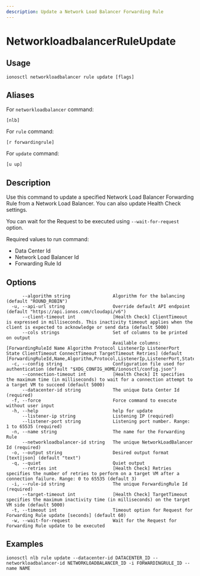 ```yaml
---
description: Update a Network Load Balancer Forwarding Rule
---
```


# NetworkloadbalancerRuleUpdate

## Usage

```text
ionosctl networkloadbalancer rule update [flags]
```

## Aliases

For `networkloadbalancer` command:
```text
[nlb]
```

For `rule` command:
```text
[r forwardingrule]
```

For `update` command:
```text
[u up]
```

## Description

Use this command to update a specified Network Load Balancer Forwarding Rule from a Network Load Balancer. You can also update Health Check settings.

You can wait for the Request to be executed using `--wait-for-request` option.

Required values to run command:

* Data Center Id
* Network Load Balancer Id
* Forwarding Rule Id

## Options

```text
      --algorithm string                Algorithm for the balancing (default "ROUND_ROBIN")
  -u, --api-url string                  Override default API endpoint (default "https://api.ionos.com/cloudapi/v6")
      --client-timeout int              [Health Check] ClientTimeout is expressed in milliseconds. This inactivity timeout applies when the client is expected to acknowledge or send data (default 5000)
      --cols strings                    Set of columns to be printed on output 
                                        Available columns: [ForwardingRuleId Name Algorithm Protocol ListenerIp ListenerPort State ClientTimeout ConnectTimeout TargetTimeout Retries] (default [ForwardingRuleId,Name,Algorithm,Protocol,ListenerIp,ListenerPort,State])
  -c, --config string                   Configuration file used for authentication (default "$XDG_CONFIG_HOME/ionosctl/config.json")
      --connection-timeout int          [Health Check] It specifies the maximum time (in milliseconds) to wait for a connection attempt to a target VM to succeed (default 5000)
      --datacenter-id string            The unique Data Center Id (required)
  -f, --force                           Force command to execute without user input
  -h, --help                            help for update
      --listener-ip string              Listening IP (required)
      --listener-port string            Listening port number. Range: 1 to 65535 (required)
  -n, --name string                     The name for the Forwarding Rule
      --networkloadbalancer-id string   The unique NetworkLoadBalancer Id (required)
  -o, --output string                   Desired output format [text|json] (default "text")
  -q, --quiet                           Quiet output
      --retries int                     [Health Check] Retries specifies the number of retries to perform on a target VM after a connection failure. Range: 0 to 65535 (default 3)
  -i, --rule-id string                  The unique ForwardingRule Id (required)
      --target-timeout int              [Health Check] TargetTimeout specifies the maximum inactivity time (in milliseconds) on the target VM side (default 5000)
  -t, --timeout int                     Timeout option for Request for Forwarding Rule update [seconds] (default 60)
  -w, --wait-for-request                Wait for the Request for Forwarding Rule update to be executed
```

## Examples

```text
ionosctl nlb rule update --datacenter-id DATACENTER_ID --networkloadbalancer-id NETWORKLOADBALANCER_ID -i FORWARDINGRULE_ID --name NAME
```


